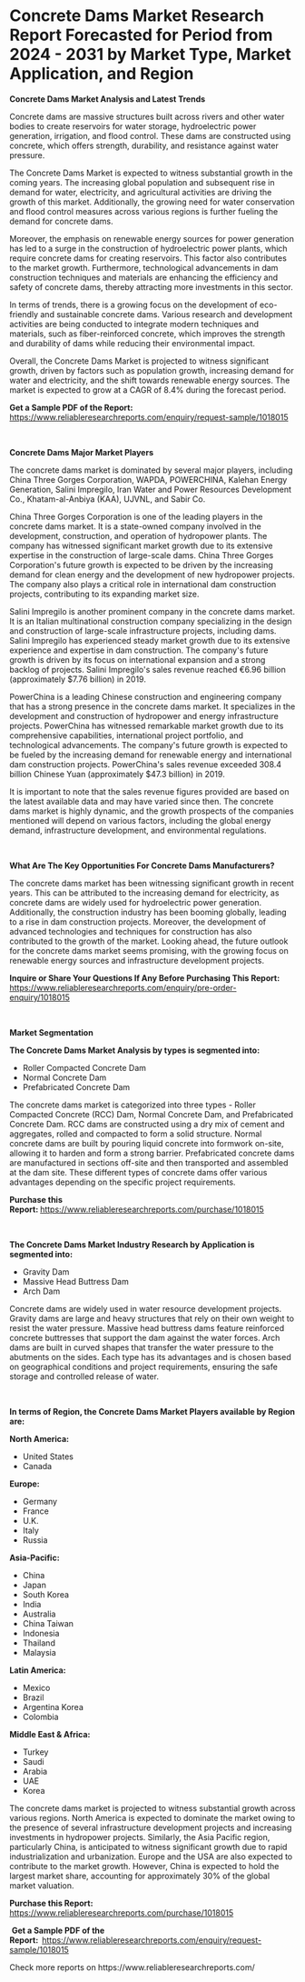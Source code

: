 <p><h1>Concrete Dams Market Research Report Forecasted for Period from 2024 -  2031 by Market Type, Market Application, and Region</h1></p><p><strong>Concrete Dams Market Analysis and Latest Trends</strong></p>
<p><p>Concrete dams are massive structures built across rivers and other water bodies to create reservoirs for water storage, hydroelectric power generation, irrigation, and flood control. These dams are constructed using concrete, which offers strength, durability, and resistance against water pressure.</p><p>The Concrete Dams Market is expected to witness substantial growth in the coming years. The increasing global population and subsequent rise in demand for water, electricity, and agricultural activities are driving the growth of this market. Additionally, the growing need for water conservation and flood control measures across various regions is further fueling the demand for concrete dams.</p><p>Moreover, the emphasis on renewable energy sources for power generation has led to a surge in the construction of hydroelectric power plants, which require concrete dams for creating reservoirs. This factor also contributes to the market growth. Furthermore, technological advancements in dam construction techniques and materials are enhancing the efficiency and safety of concrete dams, thereby attracting more investments in this sector.</p><p>In terms of trends, there is a growing focus on the development of eco-friendly and sustainable concrete dams. Various research and development activities are being conducted to integrate modern techniques and materials, such as fiber-reinforced concrete, which improves the strength and durability of dams while reducing their environmental impact.</p><p>Overall, the Concrete Dams Market is projected to witness significant growth, driven by factors such as population growth, increasing demand for water and electricity, and the shift towards renewable energy sources. The market is expected to grow at a CAGR of 8.4% during the forecast period.</p></p>
<p><strong>Get a Sample PDF of the Report:&nbsp;</strong> <a href="https://www.reliableresearchreports.com/enquiry/request-sample/1018015">https://www.reliableresearchreports.com/enquiry/request-sample/1018015</a></p>
<p>&nbsp;</p>
<p><strong>Concrete Dams Major Market Players</strong></p>
<p><p>The concrete dams market is dominated by several major players, including China Three Gorges Corporation, WAPDA, POWERCHINA, Kalehan Energy Generation, Salini Impregilo, Iran Water and Power Resources Development Co., Khatam-al-Anbiya (KAA), UJVNL, and Sabir Co.</p><p>China Three Gorges Corporation is one of the leading players in the concrete dams market. It is a state-owned company involved in the development, construction, and operation of hydropower plants. The company has witnessed significant market growth due to its extensive expertise in the construction of large-scale dams. China Three Gorges Corporation's future growth is expected to be driven by the increasing demand for clean energy and the development of new hydropower projects. The company also plays a critical role in international dam construction projects, contributing to its expanding market size.</p><p>Salini Impregilo is another prominent company in the concrete dams market. It is an Italian multinational construction company specializing in the design and construction of large-scale infrastructure projects, including dams. Salini Impregilo has experienced steady market growth due to its extensive experience and expertise in dam construction. The company's future growth is driven by its focus on international expansion and a strong backlog of projects. Salini Impregilo's sales revenue reached €6.96 billion (approximately $7.76 billion) in 2019.</p><p>PowerChina is a leading Chinese construction and engineering company that has a strong presence in the concrete dams market. It specializes in the development and construction of hydropower and energy infrastructure projects. PowerChina has witnessed remarkable market growth due to its comprehensive capabilities, international project portfolio, and technological advancements. The company's future growth is expected to be fueled by the increasing demand for renewable energy and international dam construction projects. PowerChina's sales revenue exceeded 308.4 billion Chinese Yuan (approximately $47.3 billion) in 2019.</p><p>It is important to note that the sales revenue figures provided are based on the latest available data and may have varied since then. The concrete dams market is highly dynamic, and the growth prospects of the companies mentioned will depend on various factors, including the global energy demand, infrastructure development, and environmental regulations.</p></p>
<p>&nbsp;</p>
<p><strong>What Are The Key Opportunities For Concrete Dams Manufacturers?</strong></p>
<p><p>The concrete dams market has been witnessing significant growth in recent years. This can be attributed to the increasing demand for electricity, as concrete dams are widely used for hydroelectric power generation. Additionally, the construction industry has been booming globally, leading to a rise in dam construction projects. Moreover, the development of advanced technologies and techniques for construction has also contributed to the growth of the market. Looking ahead, the future outlook for the concrete dams market seems promising, with the growing focus on renewable energy sources and infrastructure development projects.</p></p>
<p><strong>Inquire or Share Your Questions If Any Before Purchasing This Report:</strong> <a href="https://www.reliableresearchreports.com/enquiry/pre-order-enquiry/1018015">https://www.reliableresearchreports.com/enquiry/pre-order-enquiry/1018015</a></p>
<p>&nbsp;</p>
<p><strong>Market Segmentation</strong></p>
<p><strong>The Concrete Dams Market Analysis by types is segmented into:</strong></p>
<p><ul><li>Roller Compacted Concrete Dam</li><li>Normal Concrete Dam</li><li>Prefabricated Concrete Dam</li></ul></p>
<p><p>The concrete dams market is categorized into three types - Roller Compacted Concrete (RCC) Dam, Normal Concrete Dam, and Prefabricated Concrete Dam. RCC dams are constructed using a dry mix of cement and aggregates, rolled and compacted to form a solid structure. Normal concrete dams are built by pouring liquid concrete into formwork on-site, allowing it to harden and form a strong barrier. Prefabricated concrete dams are manufactured in sections off-site and then transported and assembled at the dam site. These different types of concrete dams offer various advantages depending on the specific project requirements.</p></p>
<p><strong>Purchase this Report:&nbsp;</strong><a href="https://www.reliableresearchreports.com/purchase/1018015">https://www.reliableresearchreports.com/purchase/1018015</a></p>
<p>&nbsp;</p>
<p><strong>The Concrete Dams Market Industry Research by Application is segmented into:</strong></p>
<p><ul><li>Gravity Dam</li><li>Massive Head Buttress Dam</li><li>Arch Dam</li></ul></p>
<p><p>Concrete dams are widely used in water resource development projects. Gravity dams are large and heavy structures that rely on their own weight to resist the water pressure. Massive head buttress dams feature reinforced concrete buttresses that support the dam against the water forces. Arch dams are built in curved shapes that transfer the water pressure to the abutments on the sides. Each type has its advantages and is chosen based on geographical conditions and project requirements, ensuring the safe storage and controlled release of water.</p></p>
<p>&nbsp;</p>
<p><strong>In terms of Region, the Concrete Dams Market Players available by Region are:</strong></p>
<p>
    <p> <strong> North America: </strong>
        <ul>
            <li>United States</li>
            <li>Canada</li>
        </ul>
        </p> 
    <p> <strong> Europe: </strong>
        <ul>
            <li>Germany</li>
            <li>France</li>
            <li>U.K.</li>
            <li>Italy</li>
            <li>Russia</li>
        </ul>
        </p> 
    <p> <strong> Asia-Pacific: </strong>
        <ul>
            <li>China</li>
            <li>Japan</li>
            <li>South Korea</li>
            <li>India</li>
            <li>Australia</li>
            <li>China Taiwan</li>
            <li>Indonesia</li>
            <li>Thailand</li>
            <li>Malaysia</li>
        </ul>
        </p> 
    <p> <strong> Latin America: </strong>
        <ul>
            <li>Mexico</li>
            <li>Brazil</li>
            <li>Argentina Korea</li>
            <li>Colombia</li>
        </ul>
        </p> 
    <p> <strong> Middle East & Africa: </strong>
        <ul>
            <li>Turkey</li>
            <li>Saudi</li>
            <li>Arabia</li>
            <li>UAE</li>
            <li>Korea</li>
        </ul>
    </p>
    </p>
<p><p>The concrete dams market is projected to witness substantial growth across various regions. North America is expected to dominate the market owing to the presence of several infrastructure development projects and increasing investments in hydropower projects. Similarly, the Asia Pacific region, particularly China, is anticipated to witness significant growth due to rapid industrialization and urbanization. Europe and the USA are also expected to contribute to the market growth. However, China is expected to hold the largest market share, accounting for approximately 30% of the global market valuation.</p></p>
<p><strong>Purchase this Report: </strong><a href="https://www.reliableresearchreports.com/purchase/1018015">https://www.reliableresearchreports.com/purchase/1018015</a></p>
<p>&nbsp;<strong>Get a Sample PDF of the Report:&nbsp;&nbsp;</strong><a href="https://www.reliableresearchreports.com/enquiry/request-sample/1018015">https://www.reliableresearchreports.com/enquiry/request-sample/1018015</a></p>
<p><strong></strong></p>
<p>Check more reports on https://www.reliableresearchreports.com/</p>